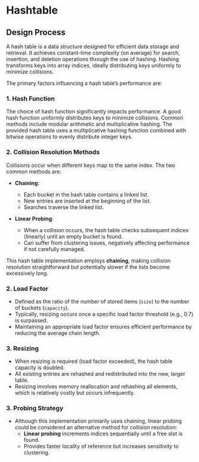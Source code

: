 # Hashtable

## Design Process

A hash table is a data structure designed for efficient data storage and retrieval. It achieves constant-time complexity (on average) for search, insertion, and deletion operations through the use of hashing. Hashing transforms keys into array indices, ideally distributing keys uniformly to minimize collisions.

The primary factors influencing a hash table’s performance are:

### 1. **Hash Function**
The choice of hash function significantly impacts performance. A good hash function uniformly distributes keys to minimize collisions. Common methods include modular arithmetic and multiplicative hashing. The provided hash table uses a multiplicative hashing function combined with bitwise operations to evenly distribute integer keys.

### 2. **Collision Resolution Methods**
Collisions occur when different keys map to the same index. The two common methods are:

- **Chaining**:
  - Each bucket in the hash table contains a linked list.
  - New entries are inserted at the beginning of the list.
  - Searches traverse the linked list.

- **Linear Probing**:
  - When a collision occurs, the hash table checks subsequent indices (linearly) until an empty bucket is found.
  - Can suffer from clustering issues, negatively affecting performance if not carefully managed.

This hash table implementation employs **chaining**, making collision resolution straightforward but potentially slower if the lists become excessively long.

### 2. **Load Factor**
- Defined as the ratio of the number of stored items (`size`) to the number of buckets (`capacity`).
- Typically, resizing occurs once a specific load factor threshold (e.g., 0.7) is surpassed.
- Maintaining an appropriate load factor ensures efficient performance by reducing the average chain length.

### 3. **Resizing**
- When resizing is required (load factor exceeded), the hash table capacity is doubled.
- All existing entries are rehashed and redistributed into the new, larger table.
- Resizing involves memory reallocation and rehashing all elements, which is relatively costly but occurs infrequently.

### 3. **Probing Strategy**
- Although this implementation primarily uses chaining, linear probing could be considered an alternative method for collision resolution:
  - **Linear probing** increments indices sequentially until a free slot is found.
  - Provides faster locality of reference but increases sensitivity to clustering.
